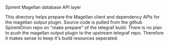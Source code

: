 

Spirent Magellan database API layer

This directory helps prepare the Magellan client and dependency APIs for the magellan output plugin. 
Source code is pulled from the github SpirentOrion repo on "make prepare" of the telegraf build.
There is no plan to push the magellan output plugin to the upstream telegraf repo. Therefore it makes sense to keep it's build resources seperated.

